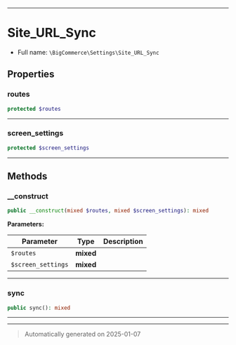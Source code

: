 ***

# Site_URL_Sync





* Full name: `\BigCommerce\Settings\Site_URL_Sync`



## Properties


### routes



```php
protected $routes
```







***

### screen_settings



```php
protected $screen_settings
```







***

## Methods


### __construct



```php
public __construct(mixed $routes, mixed $screen_settings): mixed
```








**Parameters:**

| Parameter | Type | Description |
|-----------|------|-------------|
| `$routes` | **mixed** |  |
| `$screen_settings` | **mixed** |  |





***

### sync



```php
public sync(): mixed
```












***


***
> Automatically generated on 2025-01-07
